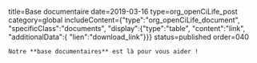 title=Base documentaire
date=2019-03-16
type=org_openCiLife_post
category=global
includeContent={"type":"org_openCiLife_document", "specificClass":"documents", "display":{"type":"table", "content":"link", "additionalData":{ "lien":"download_link"}}}
status=published
order=040
~~~~~~
Notre **base documentaires** est là pour vous aider !